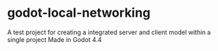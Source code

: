 # godot-local-networking
A test project for creating a integrated server and client model within a single project
Made in Godot 4.4

